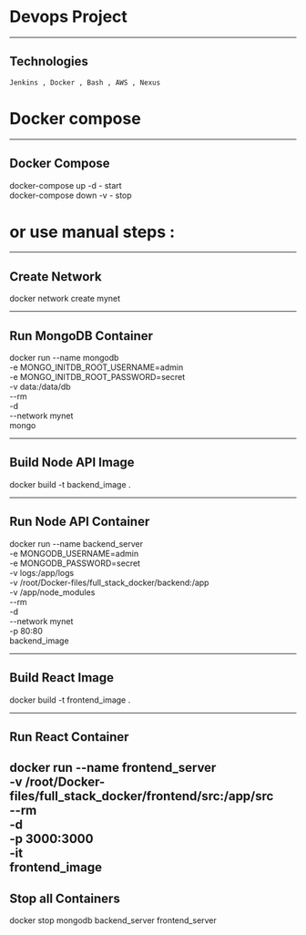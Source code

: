 
# Devops Project 

---------------------
Technologies
---------------------
```
Jenkins , Docker , Bash , AWS , Nexus 
```

# Docker compose 
---------------------
 Docker Compose 
---------------------
docker-compose up -d  - start \
docker-compose down -v - stop

# or use manual steps :

---------------------
Create Network
---------------------

docker network create mynet

---------------------
Run MongoDB Container
---------------------

docker run --name mongodb \
  -e MONGO_INITDB_ROOT_USERNAME=admin \
  -e MONGO_INITDB_ROOT_PASSWORD=secret \
  -v data:/data/db \
  --rm \
  -d \
  --network mynet \
  mongo


---------------------
Build Node API Image
---------------------

docker build -t backend_image .

---------------------
Run Node API Container
---------------------

docker run --name backend_server \
  -e MONGODB_USERNAME=admin \
  -e MONGODB_PASSWORD=secret \
  -v logs:/app/logs \
  -v /root/Docker-files/full_stack_docker/backend:/app \
  -v /app/node_modules \
  --rm \
  -d \
  --network mynet \
  -p 80:80 \
  backend_image


---------------------
Build React  Image
---------------------

docker build -t frontend_image .

---------------------
Run React  Container
---------------------

docker run --name frontend_server \
  -v /root/Docker-files/full_stack_docker/frontend/src:/app/src \
  --rm \
  -d \
  -p 3000:3000 \
  -it \
frontend_image
---------------------
Stop all Containers
---------------------

docker stop mongodb backend_server frontend_server

